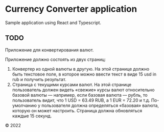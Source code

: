 # Currency Converter application

Sample application using React and Typescript.

## TODO
Приложение для конвертирования валют.

Приложение должно состоять из двух страниц:

1. Конвертер из одной валюты в другую. На этой странице должно быть текстовое поле,
   в которое можно ввести текст в виде 15 usd in rub и получить результат.
2. Страница с текущими курсами валют. На этой странице пользователь должен видеть «свежие» курсы валют относительно базовой валюты — например, если базовая валюта — рубль, то пользователь видит, что 1 USD = 63.49 RUB, а 1 EUR = 72.20 и т.д.
   По-умолчанию у пользователя должна определяться «базовая» валюта, которую он может настроить.
   Страница должна обновляться каждые 15 секунд.

© 2022
